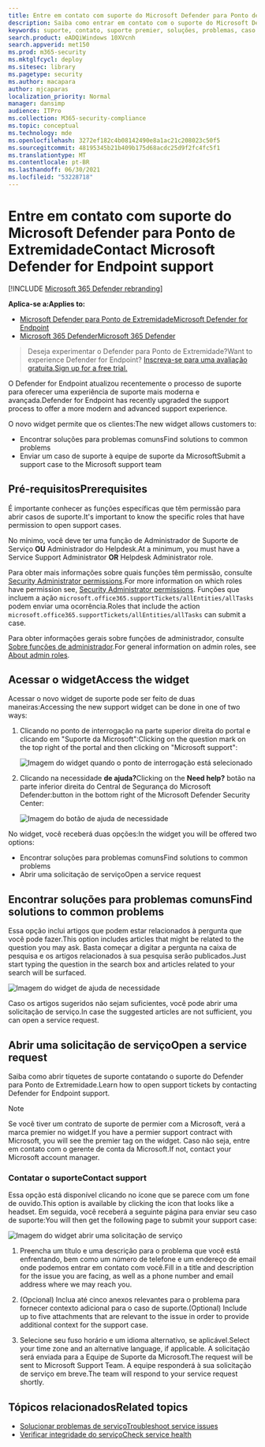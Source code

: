```yaml
---
title: Entre em contato com suporte do Microsoft Defender para Ponto de Extremidade
description: Saiba como entrar em contato com o suporte do Microsoft Defender para Ponto de Extremidade
keywords: suporte, contato, suporte premier, soluções, problemas, caso
search.product: eADQiWindows 10XVcnh
search.appverid: met150
ms.prod: m365-security
ms.mktglfcycl: deploy
ms.sitesec: library
ms.pagetype: security
ms.author: macapara
author: mjcaparas
localization_priority: Normal
manager: dansimp
audience: ITPro
ms.collection: M365-security-compliance
ms.topic: conceptual
ms.technology: mde
ms.openlocfilehash: 3272ef182c4b08142490e8a1ac21c208023c50f5
ms.sourcegitcommit: 48195345b21b409b175d68acdc25d9f2fc4fc5f1
ms.translationtype: MT
ms.contentlocale: pt-BR
ms.lasthandoff: 06/30/2021
ms.locfileid: "53228718"
---
```

# <a name="contact-microsoft-defender-for-endpoint-support"></a><span data-ttu-id="74047-104">Entre em contato com suporte do Microsoft Defender para Ponto de Extremidade</span><span class="sxs-lookup"><span data-stu-id="74047-104">Contact Microsoft Defender for Endpoint support</span></span>

[!INCLUDE [Microsoft 365 Defender rebranding](../../includes/microsoft-defender.md)]


<span data-ttu-id="74047-105">**Aplica-se a:**</span><span class="sxs-lookup"><span data-stu-id="74047-105">**Applies to:**</span></span>
- [<span data-ttu-id="74047-106">Microsoft Defender para Ponto de Extremidade</span><span class="sxs-lookup"><span data-stu-id="74047-106">Microsoft Defender for Endpoint</span></span>](https://go.microsoft.com/fwlink/p/?linkid=2154037)
- [<span data-ttu-id="74047-107">Microsoft 365 Defender</span><span class="sxs-lookup"><span data-stu-id="74047-107">Microsoft 365 Defender</span></span>](https://go.microsoft.com/fwlink/?linkid=2118804)

><span data-ttu-id="74047-108">Deseja experimentar o Defender para Ponto de Extremidade?</span><span class="sxs-lookup"><span data-stu-id="74047-108">Want to experience Defender for Endpoint?</span></span> [<span data-ttu-id="74047-109">Inscreva-se para uma avaliação gratuita.</span><span class="sxs-lookup"><span data-stu-id="74047-109">Sign up for a free trial.</span></span>](https://www.microsoft.com/microsoft-365/windows/microsoft-defender-atp?ocid=docs-wdatp-assignaccess-abovefoldlink)

<span data-ttu-id="74047-110">O Defender for Endpoint atualizou recentemente o processo de suporte para oferecer uma experiência de suporte mais moderna e avançada.</span><span class="sxs-lookup"><span data-stu-id="74047-110">Defender for Endpoint has recently upgraded the support process to offer a more modern and advanced support experience.</span></span>

<span data-ttu-id="74047-111">O novo widget permite que os clientes:</span><span class="sxs-lookup"><span data-stu-id="74047-111">The new widget allows customers to:</span></span>

- <span data-ttu-id="74047-112">Encontrar soluções para problemas comuns</span><span class="sxs-lookup"><span data-stu-id="74047-112">Find solutions to common problems</span></span>
- <span data-ttu-id="74047-113">Enviar um caso de suporte à equipe de suporte da Microsoft</span><span class="sxs-lookup"><span data-stu-id="74047-113">Submit a support case to the Microsoft support team</span></span>

## <a name="prerequisites"></a><span data-ttu-id="74047-114">Pré-requisitos</span><span class="sxs-lookup"><span data-stu-id="74047-114">Prerequisites</span></span>

<span data-ttu-id="74047-115">É importante conhecer as funções específicas que têm permissão para abrir casos de suporte.</span><span class="sxs-lookup"><span data-stu-id="74047-115">It's important to know the specific roles that have permission to open support cases.</span></span>

<span data-ttu-id="74047-116">No mínimo, você deve ter uma função de Administrador de Suporte de Serviço **OU** Administrador do Helpdesk.</span><span class="sxs-lookup"><span data-stu-id="74047-116">At a minimum, you must have a Service Support Administrator **OR** Helpdesk Administrator role.</span></span>

<span data-ttu-id="74047-117">Para obter mais informações sobre quais funções têm permissão, consulte [Security Administrator permissions](/azure/active-directory/users-groups-roles/directory-assign-admin-roles#security-administrator-permissions).</span><span class="sxs-lookup"><span data-stu-id="74047-117">For more information on which roles have permission see, [Security Administrator permissions](/azure/active-directory/users-groups-roles/directory-assign-admin-roles#security-administrator-permissions).</span></span> <span data-ttu-id="74047-118">Funções que incluem a ação `microsoft.office365.supportTickets/allEntities/allTasks` podem enviar uma ocorrência.</span><span class="sxs-lookup"><span data-stu-id="74047-118">Roles that include the action `microsoft.office365.supportTickets/allEntities/allTasks` can submit a case.</span></span>

<span data-ttu-id="74047-119">Para obter informações gerais sobre funções de administrador, consulte [Sobre funções de administrador](/microsoft-365/admin/add-users/about-admin-roles).</span><span class="sxs-lookup"><span data-stu-id="74047-119">For general information on admin roles, see [About admin roles](/microsoft-365/admin/add-users/about-admin-roles).</span></span>

## <a name="access-the-widget"></a><span data-ttu-id="74047-120">Acessar o widget</span><span class="sxs-lookup"><span data-stu-id="74047-120">Access the widget</span></span>
<span data-ttu-id="74047-121">Acessar o novo widget de suporte pode ser feito de duas maneiras:</span><span class="sxs-lookup"><span data-stu-id="74047-121">Accessing the new support widget can be done in one of two ways:</span></span>

1. <span data-ttu-id="74047-122">Clicando no ponto de interrogação na parte superior direita do portal e clicando em "Suporte da Microsoft":</span><span class="sxs-lookup"><span data-stu-id="74047-122">Clicking on the question mark on the top right of the portal and then clicking on "Microsoft support":</span></span>

    ![Imagem do widget quando o ponto de interrogação está selecionado](images/support-widget.png)

2. <span data-ttu-id="74047-124">Clicando na necessidade **de ajuda?**</span><span class="sxs-lookup"><span data-stu-id="74047-124">Clicking on the **Need help?**</span></span>  <span data-ttu-id="74047-125">botão na parte inferior direita do Central de Segurança do Microsoft Defender:</span><span class="sxs-lookup"><span data-stu-id="74047-125">button in the bottom right of the Microsoft Defender Security Center:</span></span>

    ![Imagem do botão de ajuda de necessidade](images/need-help.png)

<span data-ttu-id="74047-127">No widget, você receberá duas opções:</span><span class="sxs-lookup"><span data-stu-id="74047-127">In the widget you will be offered two options:</span></span>

- <span data-ttu-id="74047-128">Encontrar soluções para problemas comuns</span><span class="sxs-lookup"><span data-stu-id="74047-128">Find solutions to common problems</span></span>
- <span data-ttu-id="74047-129">Abrir uma solicitação de serviço</span><span class="sxs-lookup"><span data-stu-id="74047-129">Open a service request</span></span>

## <a name="find-solutions-to-common-problems"></a><span data-ttu-id="74047-130">Encontrar soluções para problemas comuns</span><span class="sxs-lookup"><span data-stu-id="74047-130">Find solutions to common problems</span></span>
<span data-ttu-id="74047-131">Essa opção inclui artigos que podem estar relacionados à pergunta que você pode fazer.</span><span class="sxs-lookup"><span data-stu-id="74047-131">This option includes articles that might be related to the question you may ask.</span></span> <span data-ttu-id="74047-132">Basta começar a digitar a pergunta na caixa de pesquisa e os artigos relacionados à sua pesquisa serão publicados.</span><span class="sxs-lookup"><span data-stu-id="74047-132">Just start typing the question in the search box and articles related to your search will be surfaced.</span></span>

![Imagem do widget de ajuda de necessidade](images/Support3.png)

<span data-ttu-id="74047-134">Caso os artigos sugeridos não sejam suficientes, você pode abrir uma solicitação de serviço.</span><span class="sxs-lookup"><span data-stu-id="74047-134">In case the suggested articles are not sufficient, you can open a service request.</span></span>

## <a name="open-a-service-request"></a><span data-ttu-id="74047-135">Abrir uma solicitação de serviço</span><span class="sxs-lookup"><span data-stu-id="74047-135">Open a service request</span></span>

<span data-ttu-id="74047-136">Saiba como abrir tíquetes de suporte contatando o suporte do Defender para Ponto de Extremidade.</span><span class="sxs-lookup"><span data-stu-id="74047-136">Learn how to open support tickets by contacting Defender for Endpoint support.</span></span>

> [!Note]
> <span data-ttu-id="74047-137">Se você tiver um contrato de suporte de permier com a Microsoft, verá a marca premier no widget.</span><span class="sxs-lookup"><span data-stu-id="74047-137">If you have a permier support contract with Microsoft, you will see the premier tag on the widget.</span></span> <span data-ttu-id="74047-138">Caso não seja, entre em contato com o gerente de conta da Microsoft.</span><span class="sxs-lookup"><span data-stu-id="74047-138">If not, contact your Microsoft account manager.</span></span>

### <a name="contact-support"></a><span data-ttu-id="74047-139">Contatar o suporte</span><span class="sxs-lookup"><span data-stu-id="74047-139">Contact support</span></span>

<span data-ttu-id="74047-140">Essa opção está disponível clicando no ícone que se parece com um fone de ouvido.</span><span class="sxs-lookup"><span data-stu-id="74047-140">This option is available by clicking the icon that looks like a headset.</span></span> <span data-ttu-id="74047-141">Em seguida, você receberá a seguinte página para enviar seu caso de suporte:</span><span class="sxs-lookup"><span data-stu-id="74047-141">You will then get the following page to submit your support case:</span></span>

![Imagem do widget abrir uma solicitação de serviço](images/Support4.png)

1. <span data-ttu-id="74047-143">Preencha um título e uma descrição para o problema que você está enfrentando, bem como um número de telefone e um endereço de email onde podemos entrar em contato com você.</span><span class="sxs-lookup"><span data-stu-id="74047-143">Fill in a title and description for the issue you are facing, as well as a phone number and email address where we may reach you.</span></span>

2. <span data-ttu-id="74047-144">(Opcional) Inclua até cinco anexos relevantes para o problema para fornecer contexto adicional para o caso de suporte.</span><span class="sxs-lookup"><span data-stu-id="74047-144">(Optional) Include up to five attachments that are relevant to the issue in order to provide additional context for the support case.</span></span>

3. <span data-ttu-id="74047-145">Selecione seu fuso horário e um idioma alternativo, se aplicável.</span><span class="sxs-lookup"><span data-stu-id="74047-145">Select your time zone and an alternative language, if applicable.</span></span> <span data-ttu-id="74047-146">A solicitação será enviada para a Equipe de Suporte da Microsoft.</span><span class="sxs-lookup"><span data-stu-id="74047-146">The request will be sent to Microsoft Support Team.</span></span> <span data-ttu-id="74047-147">A equipe responderá à sua solicitação de serviço em breve.</span><span class="sxs-lookup"><span data-stu-id="74047-147">The team will respond to your service request shortly.</span></span>

## <a name="related-topics"></a><span data-ttu-id="74047-148">Tópicos relacionados</span><span class="sxs-lookup"><span data-stu-id="74047-148">Related topics</span></span>

- [<span data-ttu-id="74047-149">Solucionar problemas de serviço</span><span class="sxs-lookup"><span data-stu-id="74047-149">Troubleshoot service issues</span></span>](troubleshoot-mdatp.md)
- [<span data-ttu-id="74047-150">Verificar integridade do serviço</span><span class="sxs-lookup"><span data-stu-id="74047-150">Check service health</span></span>](service-status.md)
